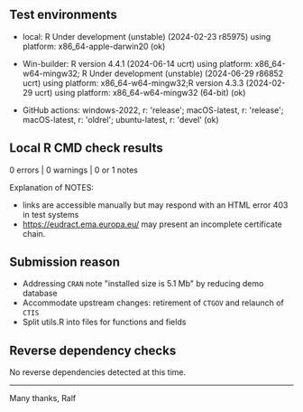 ## Test environments

* local: R Under development (unstable) (2024-02-23 r85975) using platform: x86_64-apple-darwin20 (ok)

* Win-builder: R version 4.4.1 (2024-06-14 ucrt) using platform: x86_64-w64-mingw32; R Under development (unstable) (2024-06-29 r86852 ucrt) using platform: x86_64-w64-mingw32;R version 4.3.3 (2024-02-29 ucrt) using platform: x86_64-w64-mingw32 (64-bit) (ok)

* GitHub actions: windows-2022, r: 'release'; macOS-latest, r: 'release'; macOS-latest, r: 'oldrel'; ubuntu-latest, r: 'devel' (ok)


## Local R CMD check results

0 errors | 0 warnings | 0 or 1 notes 

Explanation of NOTES: 
- links are accessible manually but may respond with an HTML error 403 in test systems
- https://eudract.ema.europa.eu/ may present an incomplete certificate chain.


## Submission reason

- Addressing `CRAN` note "installed size is 5.1 Mb" by reducing demo database
- Accommodate upstream changes: retirement of `CTGOV` and relaunch of `CTIS`
- Split utils.R into files for functions and fields


## Reverse dependency checks

No reverse dependencies detected at this time. 


----

Many thanks,
Ralf
